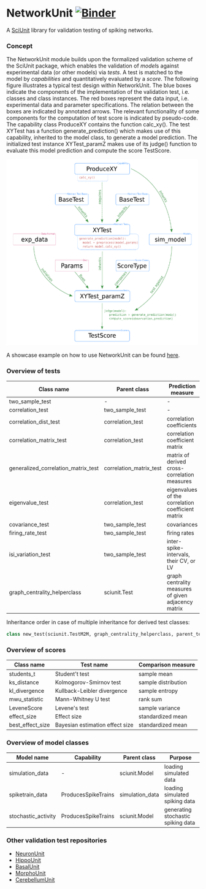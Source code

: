 # NetworkUnit [![Binder](https://mybinder.org/badge.svg)](https://mybinder.org/v2/gh/INM-6/NetworkUnit/interactive_example?filepath=examples%2Findex.ipynb)
A [SciUnit](https://github.com/scidash/sciunit) library for validation testing of spiking networks.

### Concept
The NetworkUnit module builds upon the formalized validation scheme of the SciUnit package, 
which enables the validation of *model*s against experimental data (or other models) via *tests*.
A test is matched to the model by *capabilities* and quantitatively evaluated by a *score*.
The following figure illustrates a typical test design within NetworkUnit. 
The blue boxes indicate the components of the implementation of the validation test, 
i.e. classes and class instances. The red boxes represent the data input, 
i.e. experimental data and parameter specifications. 
The relation between the boxes are indicated by annotated arrows. 
The relevant functionality of some components for the computation of test 
score is indicated by pseudo-code. The capability class ProduceXY contains 
the function calc_xy(). The test XYTest has a function generate_prediction() 
which makes use of this capability, inherited to the model class, 
to generate a model prediction. The initialized test instance XYTest_paramZ 
makes use of its judge() function to evaluate this model prediction and 
compute the score TestScore.

<img src="./figures/flowchart.png" width="500" />

A showcase example on how to use NetworkUnit can be found [here](https://web.gin.g-node.org/INM-6/network_validation).

### Overview of tests

| Class name | Parent class | Prediction measure |
| -------- | -------- | -------- | 
|two_sample_test                    | - | - |
|correlation_test                   | two_sample_test | - |
|correlation_dist_test              | correlation_test | correlation coefficients |
|correlation_matrix_test            | correlation_test | correlation coefficient matrix |
|generalized_correlation_matrix_test| correlation_matrix_test | matrix of derived cross-correlation measures |
|eigenvalue_test                    | correlation_test | eigenvalues of the correlation coefficient matrix |
|covariance_test                    | two_sample_test | covariances |
|firing_rate_test                   | two_sample_test | firing rates |
|isi_variation_test                 | two_sample_test | inter-spike-intervals, their CV, or LV |
|graph_centrality_helperclass       | sciunit.Test | graph centrality measures of given adjacency matrix |

Inheritance order in case of multiple inheritance for derived test classes: 
```python 
class new_test(sciunit.TestM2M, graph_centrality_helperclass, parent_test_class)
```

### Overview of scores

| Class name | Test name | Comparison measure |
| --------  | -------- | -------- | 
|students_t | Student't test | sample mean |
|ks_distance | Kolmogorov-Smirnov test | sample distribution |
|kl_divergence | Kullback-Leibler divergence | sample entropy |
|mwu_statistic | Mann-Whitney U test | rank sum |
|LeveneScore | Levene's test | sample variance |
|effect_size | Effect size | standardized mean |
|best_effect_size | Bayesian estimation effect size | standardized mean |

### Overview of model classes

| Model name | Capability | Parent class | Purpose |
| --------  | -------- | -------- | -------- | 
|simulation_data | - | sciunit.Model | loading simulated data |
|spiketrain_data | ProducesSpikeTrains | simulation_data | loading simulated spiking data |
|stochastic_activity | ProducesSpikeTrains | sciunit.Model | generating stochastic spiking data |

### Other validation test repositories
- [NeuronUnit](https://github.com/BlueBrain/neuronunit)
- [HippoUnit](https://github.com/apdavison/hippounit)
- [BasalUnit](https://github.com/appukuttan-shailesh/basalunit)
- [MorphoUnit](https://github.com/appukuttan-shailesh/morphounit)
- [CerebellumUnit](https://github.com/lungsi/cerebellum-unit)

